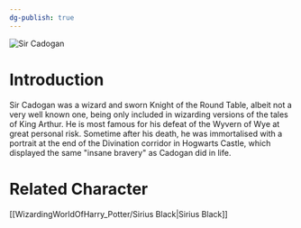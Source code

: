 ```yaml
---
dg-publish: true
---
```

![Sir Cadogan](http://rxbg5ysja.bkt.gdipper.com/Sir_Cadogan.png)
# Introduction
Sir Cadogan was a wizard and sworn Knight of the Round Table, albeit not a very well known one, being only included in wizarding versions of the tales of King Arthur. He is most famous for his defeat of the Wyvern of Wye at great personal risk. Sometime after his death, he was immortalised with a portrait at the end of the Divination corridor in Hogwarts Castle, which displayed the same "insane bravery" as Cadogan did in life.

# Related Character
[[WizardingWorldOfHarry_Potter/Sirius Black\|Sirius Black]]
